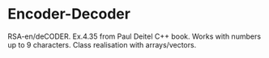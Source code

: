 # Encoder-Decoder
RSA-en/deCODER. Ex.4.35 from Paul Deitel C++ book. Works with numbers up to 9 characters. Class realisation with arrays/vectors.

